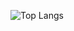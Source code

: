 ![Top Langs](https://github-readme-stats-l3onardo.vercel.app/api/top-langs/?username=l3onardocz&hide_progress=true&theme=dark)
